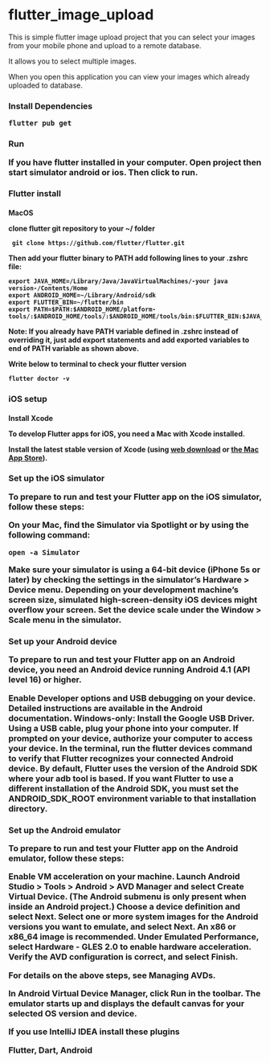 # flutter_image_upload

This is simple flutter image upload project that you can select your images from your mobile phone 
and upload to a remote database. 

It allows you to select multiple images. 

When you open this application you can view your images which already uploaded to database.

<h3>Install Dependencies
  
  ```flutter pub get```

<h3>Run
  
  If you have flutter installed in your computer. Open project then start simulator android or ios. 
  Then click to run.
  

<h3>Flutter install
  <h4>MacOS
   
   clone flutter git repository to your ~/ folder
  ```
   git clone https://github.com/flutter/flutter.git 
   ```
Then add your flutter binary to PATH add following lines to your .zshrc file:

```
export JAVA_HOME=/Library/Java/JavaVirtualMachines/-your java version-/Contents/Home
export ANDROID_HOME=~/Library/Android/sdk
export FLUTTER_BIN=~/flutter/bin
export PATH=$PATH:$ANDROID_HOME/platform-tools/:$ANDROID_HOME/tools/:$ANDROID_HOME/tools/bin:$FLUTTER_BIN:$JAVA_HOME
```

Note: If you already have PATH variable defined in .zshrc instead of overriding it, just add export statements and add exported variables to end of PATH variable as shown above. 

Write below to terminal to check your flutter version

 ```flutter doctor -v```
 
 <h3>iOS setup
  
<h4>Install Xcode
  
To develop Flutter apps for iOS, you need a Mac with Xcode installed.

Install the latest stable version of Xcode (using <a href=https://developer.apple.com/xcode>web download</a> or <a href=https://itunes.apple.com/us/app/xcode/id497799835>the Mac App Store</a>).

<h3>Set up the iOS simulator
  
To prepare to run and test your Flutter app on the iOS simulator, follow these steps:

On your Mac, find the Simulator via Spotlight or by using the following command:

 ```open -a Simulator```

Make sure your simulator is using a 64-bit device (iPhone 5s or later) by checking the settings in the simulator’s Hardware > Device menu.
Depending on your development machine’s screen size, simulated high-screen-density iOS devices might overflow your screen. Set the device scale under the Window > Scale menu in the simulator.

<h3>Set up your Android device

To prepare to run and test your Flutter app on an Android device, you need an Android device running Android 4.1 (API level 16) or higher.

Enable Developer options and USB debugging on your device. Detailed instructions are available in the Android documentation.
Windows-only: Install the Google USB Driver.
Using a USB cable, plug your phone into your computer. If prompted on your device, authorize your computer to access your device.
In the terminal, run the flutter devices command to verify that Flutter recognizes your connected Android device. By default, Flutter uses the version of the Android SDK where your adb tool is based. If you want Flutter to use a different installation of the Android SDK, you must set the ANDROID_SDK_ROOT environment variable to that installation directory.

<h3>Set up the Android emulator

To prepare to run and test your Flutter app on the Android emulator, follow these steps:

Enable VM acceleration on your machine.
Launch Android Studio > Tools > Android > AVD Manager and select Create Virtual Device. (The Android submenu is only present when inside an Android project.)
Choose a device definition and select Next.
Select one or more system images for the Android versions you want to emulate, and select Next. An x86 or x86_64 image is recommended.
Under Emulated Performance, select Hardware - GLES 2.0 to enable hardware acceleration.
Verify the AVD configuration is correct, and select Finish.

For details on the above steps, see Managing AVDs.

In Android Virtual Device Manager, click Run in the toolbar. The emulator starts up and displays the default canvas for your selected OS version and device.

If you use IntelliJ IDEA install these plugins

Flutter, Dart, Android

